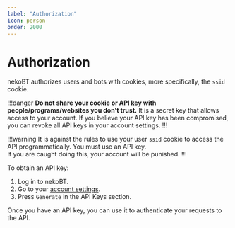 ```yaml
---
label: "Authorization"
icon: person
order: 2000
---
```

# Authorization

nekoBT authorizes users and bots with cookies, more specifically, the `ssid` cookie.

!!!danger
**Do not share your cookie or API key with people/programs/websites you don't trust.** It is a secret key that allows access to your account.
If you believe your API key has been compromised, you can revoke all API keys in your account settings.
!!!

!!!warning
It is against the rules to use your user `ssid` cookie to access the API programmatically. You must use an API key.<br>
If you are caught doing this, your account will be punished.
!!!

To obtain an API key:
1. Log in to nekoBT.
2. Go to your [account settings](https://nekoBT.net/users/@me/edit).
3. Press `Generate` in the API Keys section.

Once you have an API key, you can use it to authenticate your requests to the API.